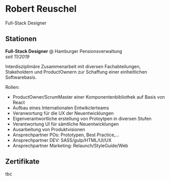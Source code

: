 # Robert Reuschel

Full-Stack Designer

## Stationen

**Full-Stack Designer** @ Hamburger Pensionsverwaltung <br>
*seit 11/2019*

Interdisziplimäre Zusammenarbeit mit diversen Fachabteilungen, Stakeholdern und ProductOwnern zur Schaffung einer einheitlichen Softwarebasis.

Rollen:
- ProductOwner/ScrumMaster einer Komponentenbibliothek auf Basis von React
- Aufbau eines Internationalen Entwikclerteams
- Veranwortung für die UX der Neuentwicklungen
- Eigenverantwortliche erstellung von Protoytpen in diversen Stufen
- Verantwortung UI für sämtliche Neuentwicklungen
- Ausarbeitung von Produktvisionen
- Ansprechpartner POs: Prototypen, Best Practice,...
- Ansprechpartner DEV: SASS/gulp/HTML/UI/UX
- Ansprechpartner Marketing: Relaunch/StyleGuide/Web


## Zertifikate
tbc
